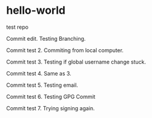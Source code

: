 # hello-world
test repo

Commit edit. Testing Branching.

Commit test 2. Commiting from local computer.

Commit test 3. Testing if global username change stuck.

Commit test 4. Same as 3.

Commit test 5. Testing email.

Commit test 6. Testing GPG Commit

Commit test 7. Trying signing again.
